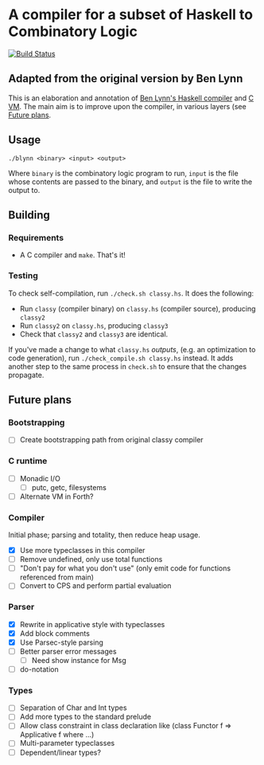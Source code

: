 # A compiler for a subset of Haskell to Combinatory Logic
[![Build Status](https://travis-ci.org/siraben/mini-haskell.svg?branch=master)](https://travis-ci.org/siraben/mini-haskell)
## Adapted from the original version by Ben Lynn
This is an elaboration and annotation of [Ben Lynn's Haskell
compiler](https://crypto.stanford.edu/~blynn/compiler/type.html) and
[C VM](https://crypto.stanford.edu/~blynn/compiler/c.html).  The main
aim is to improve upon the compiler, in various layers  (see [Future
plans](#future-plans).

## Usage
```
./blynn <binary> <input> <output>
```
Where `binary` is the combinatory logic program to run, `input` is the
file whose contents are passed to the binary, and `output` is the file
to write the output to.

## Building
### Requirements
- A C compiler and `make`.  That's it!

### Testing
To check self-compilation, run `./check.sh classy.hs`.  It does the
following:

- Run `classy` (compiler binary) on `classy.hs` (compiler source),
  producing `classy2`
- Run `classy2` on `classy.hs`, producing `classy3`
- Check that `classy2` and `classy3` are identical.

If you've made a change to what `classy.hs` _outputs_, (e.g. an
optimization to code generation), run `./check_compile.sh classy.hs`
instead.  It adds another step to the same process in `check.sh` to
ensure that the changes propagate.

## <a name="future-plans">Future plans</a>
### Bootstrapping
- [ ] Create bootstrapping path from original classy compiler

### C runtime
- [ ] Monadic I/O
    - [ ] putc, getc, filesystems
- [ ] Alternate VM in Forth?

### Compiler
Initial phase; parsing and totality, then reduce heap usage.

- [x] Use more typeclasses in this compiler
- [ ] Remove undefined, only use total functions
- [ ] "Don't pay for what you don't use" (only emit code for functions
      referenced from main)
- [ ] Convert to CPS and perform partial evaluation

### Parser
- [x] Rewrite in applicative style with typeclasses
- [x] Add block comments
- [x] Use Parsec-style parsing
- [ ] Better parser error messages
  - [ ] Need show instance for Msg
- [ ] do-notation

### Types
- [ ] Separation of Char and Int types
- [ ] Add more types to the standard prelude
- [ ] Allow class constraint in class declaration
      like (class Functor f => Applicative f where ...)
- [ ] Multi-parameter typeclasses
- [ ] Dependent/linear types?
